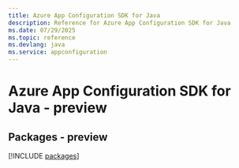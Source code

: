```yaml
---
title: Azure App Configuration SDK for Java
description: Reference for Azure App Configuration SDK for Java
ms.date: 07/29/2025
ms.topic: reference
ms.devlang: java
ms.service: appconfiguration
---
```

# Azure App Configuration SDK for Java - preview
## Packages - preview
[!INCLUDE [packages](app-configuration-index.md)]